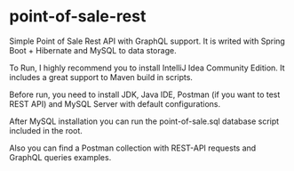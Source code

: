 # point-of-sale-rest
Simple Point of Sale Rest API with GraphQL support. It is writed with Spring Boot + Hibernate and MySQL to data storage.

To Run, I highly recommend you to install IntelliJ Idea Community Edition. It includes a great support to Maven build in scripts.

Before run, you need to install JDK, Java IDE, Postman (if you want to test REST API) and MySQL Server with default configurations.

After MySQL installation you can run the point-of-sale.sql database script included in the root. 

Also you can find a Postman collection with REST-API requests and GraphQL queries examples.
